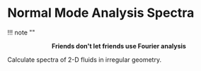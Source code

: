 # Normal Mode Analysis Spectra

!!! note ""
    <center>**Friends don't let friends use Fourier analysis**</center>


Calculate spectra of 2-D fluids in irregular geometry.


